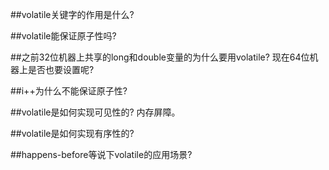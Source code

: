 ##volatile关键字的作用是什么?

##volatile能保证原子性吗?

##之前32位机器上共享的long和double变量的为什么要用volatile? 现在64位机器上是否也要设置呢?

##i++为什么不能保证原子性?

##volatile是如何实现可见性的? 内存屏障。

##volatile是如何实现有序性的? 

##happens-before等说下volatile的应用场景?

